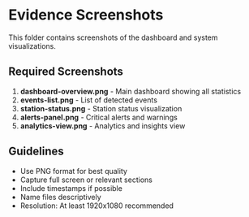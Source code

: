 # Evidence Screenshots

This folder contains screenshots of the dashboard and system visualizations.

## Required Screenshots

1. **dashboard-overview.png** - Main dashboard showing all statistics
2. **events-list.png** - List of detected events
3. **station-status.png** - Station status visualization
4. **alerts-panel.png** - Critical alerts and warnings
5. **analytics-view.png** - Analytics and insights view

## Guidelines

- Use PNG format for best quality
- Capture full screen or relevant sections
- Include timestamps if possible
- Name files descriptively
- Resolution: At least 1920x1080 recommended
